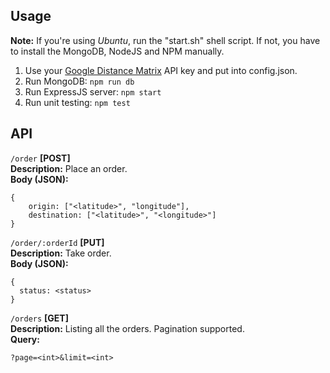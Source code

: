 Usage
-------------
**Note:** If you're using *Ubuntu*, run the "start.sh" shell script. If not, you have to install the MongoDB, NodeJS and NPM manually.
1. Use your [Google Distance Matrix](https://cloud.google.com/maps-platform/routes/) API key and put into config.json.
2. Run MongoDB: `npm run db`
3. Run ExpressJS server: `npm start`
4. Run unit testing: `npm test`

API
-------------
`/order` **[POST]**  
**Description:** Place an order.  
**Body (JSON):**  

    {
        origin: ["<latitude>", "longitude"],
        destination: ["<latitude>", "<longitude>"]
    }
    
`/order/:orderId` **[PUT]**  
**Description:** Take order.  
**Body (JSON):**  

    {
      status: <status>
    }
    
`/orders` **[GET]**  
**Description:** Listing all the orders. Pagination supported.  
**Query:**  

    ?page=<int>&limit=<int>

